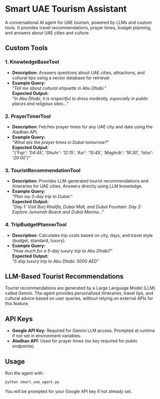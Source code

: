 # Smart UAE Tourism Assistant

A conversational AI agent for UAE tourism, powered by LLMs and custom tools. It provides travel recommendations, prayer times, budget planning, and answers about UAE cities and culture.

## Custom Tools

### 1. KnowledgeBaseTool
- **Description:** Answers questions about UAE cities, attractions, and cultural tips using a vector database for retrieval.
- **Example Query:**  
	*"Tell me about cultural etiquette in Abu Dhabi."*  
	**Expected Output:**  
	*"In Abu Dhabi, it is respectful to dress modestly, especially in public places and religious sites..."*

### 2. PrayerTimerTool
- **Description:** Fetches prayer times for any UAE city and date using the Aladhan API.
- **Example Query:**  
	*"What are the prayer times in Dubai tomorrow?"*  
	**Expected Output:**  
	*"{'Fajr': '04:45', 'Dhuhr': '12:15', 'Asr': '15:45', 'Maghrib': '18:30', 'Isha': '20:00'}"*

### 3. TouristRecommendationTool
- **Description:** Provides LLM-generated tourist recommendations and itineraries for UAE cities. Answers directly using LLM knowledge.
- **Example Query:**  
	*"Plan my 3-day trip to Dubai."*  
	**Expected Output:**  
	*"Day 1: Visit Burj Khalifa, Dubai Mall, and Dubai Fountain. Day 2: Explore Jumeirah Beach and Dubai Marina..."*

### 4. TripBudgetPlannerTool
- **Description:** Calculates trip costs based on city, days, and travel style (budget, standard, luxury).
- **Example Query:**  
	*"How much for a 5-day luxury trip to Abu Dhabi?"*  
	**Expected Output:**  
	*"5 day luxury trip to Abu Dhabi: 5000 AED"*

## LLM-Based Tourist Recommendations

Tourist recommendations are generated by a Large Language Model (LLM) called Gemini. The agent provides personalized itineraries, travel tips, and cultural advice based on user queries, without relying on external APIs for this feature.

## API Keys

- **Google API Key:** Required for Gemini LLM access. Prompted at runtime if not set in environment variables.
- **Aladhan API:** Used for prayer times (no key required for public endpoints).

## Usage

Run the agent with:
```bash
python smart_uae_agent.py
```
You will be prompted for your Google API key if not already set.
